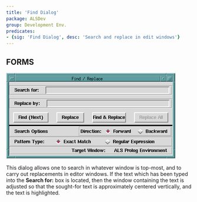 ```yaml
---
title: 'Find Dialog'
package: ALSDev
group: Development Env.
predicates:
- {sig: 'Find Dialog', desc: 'Search and replace in edit windows'}
---
```


## FORMS


![](images/find_dialog.gif)

This dialog allows one to search in whatever window is top-most, and to carry out replacements in editor windows. If the text which has been typed into the **Search for:** box is located, then the window containing the text is adjusted so that the sought-for text is approximately centered vertically, and the text is highlighted.



